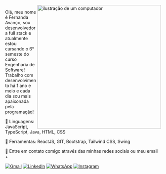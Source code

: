 <img src="https://raw.githubusercontent.com/MicaelliMedeiros/micaellimedeiros/master/image/computer-illustration.png" alt="ilustração de um computador" min-width="400px" max-width="400px" width="400px" align="right">

<p align="left"> 
  Olá, meu nome é Fernanda Avanço, sou desenvolvedora full stack e atualmente estou cursando o 6° semeste do curso Engenharia de Software! Trabalho com desenvolvimento há 1 ano e meio e cada dia sou mais apaixonada pela programação!
</p>

<p align="left">
  🦄 Linguagens: JavaScript, TypeScript, Java, HTML, CSS
</p>

<p align="left">
  💼 Ferramentas: ReactJS, GIT, Bootstrap, Tailwind CSS, Swing
</p>

<p align="left">
  💌 Entre em contato comigo através das minhas redes sociais ou meu email ⤵️
</p>

<p align="left">
  <a href="mailto:contatofernanda.avanco@gmail.com&body=Ol%C3%A1+Fernanda,+vi+seu+email+no+GitHUb" title="Gmail">
  <img src="https://img.shields.io/badge/-Gmail-FF0000?style=flat-square&labelColor=FF0000&logo=gmail&logoColor=white&link=LINK-DO-SEU-GMAIL" alt="Gmail"/></a>
  <a href="https://www.linkedin.com/in/fernandaavanco/" title="LinkedIn">
  <img src="https://img.shields.io/badge/-Linkedin-0e76a8?style=flat-square&logo=Linkedin&logoColor=white&link=LINK-DO-SEU-LINKEDIN" alt="LinkedIn"/></a>
  <a href="https://wa.me/5567996880963?text=Ol%C3%A1%20Fernanda,%20vi%20seu%20contato%20no%20GitHub" title="WhatsApp">
  <img src="https://img.shields.io/badge/-WhatsApp-25d366?style=flat-square&labelColor=25d366&logo=whatsapp&logoColor=white&link=API-DO-SEU-WHATSAPP" alt="WhatsApp"/></a>
  <a href="https://www.instagram.com/nands_ls/" title="Instagram">
  <img src="https://img.shields.io/badge/-Instagram-DF0174?style=flat-square&labelColor=DF0174&logo=instagram&logoColor=white&link=LINK-DO-SEU-INSTAGRAM" alt="Instagram"/></a>
</p>
